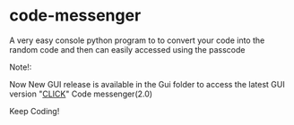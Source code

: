 # code-messenger
A very easy console python program to  to convert your code into the random code and then can easily accessed using the passcode 

Note!:

Now New GUI release is available in the Gui folder
to access the latest GUI version "[CLICK](https://github.com/Sumitcoders/)" Code messenger(2.0)

Keep Coding!

